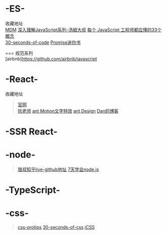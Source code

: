# -ES-

收藏地址  
[MDM](https://github.com/jobbole/awesome-javascript-cn)
[深入理解JavaScript系列-汤姆大叔](http://www.cnblogs.com/TomXu/archive/2011/12/15/2288411.html)
[每个 JavaScript 工程师都应懂的33个概念](https://github.com/stephentian/33-js-concepts)  
[30-seconds-of-code](https://github.com/30-seconds/30-seconds-of-code)
[Promise迷你书](http://liubin.org/promises-book/)


=== 规范系列   
[airbnb]https://github.com/airbnb/javascript



# -React-
收藏地址
>[官网](https://reactjs.org/)  
>[阮老师](http://www.ruanyifeng.com/blog/2015/03/react.html) 
>[ant Motion文字特效](https://motion.ant.design/components/tween-one#components-tween-one-demo-position)
>[ant Design](https://ant.design/index-cn)
>[Dan的博客](https://overreacted.io/)



# -SSR  React-

# -node-
>[狼叔知乎live-github地址](https://github.com/i5ting/How-to-learn-node-correctly)
>[7天学会node.js](http://nqdeng.github.io/7-days-nodejs/#4.1)

# -TypeScript-

# -css-

>[css-protips](https://github.com/AllThingsSmitty/css-protips) 
>[30-seconds-of-css](https://github.com/30-seconds/30-seconds-of-css) 
>[iCSS](https://github.com/chokcoco/iCSS)
